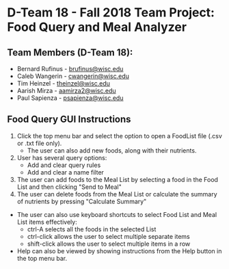 # D-Team 18 - Fall 2018 Team Project: Food Query and Meal Analyzer

## Team Members (D-Team 18):
* Bernard Rufinus - brufinus@wisc.edu
* Caleb Wangerin - cwangerin@wisc.edu
* Tim Heinzel - theinzel@wisc.edu
* Aarish Mirza - aamirza2@wisc.edu
* Paul Sapienza - psapienza@wisc.edu

## Food Query GUI Instructions
1. Click the top menu bar and select the option to open a FoodList file (.csv or .txt file only).
   - The user can also add new foods, along with their nutrients.
2. User has several query options:
   - Add and clear query rules
   - Add and clear a name filter
3. The user can add foods to the Meal List by selecting a food in the Food List and then clicking "Send to Meal"
4. The user can delete foods from the Meal List or calculate the summary of nutrients by pressing "Calculate Summary"


- The user can also use keyboard shortcuts to select Food List and Meal List items effectively:
  - ctrl-A selects all the foods in the selected List
  - ctrl-click allows the user to select multiple separate items
  - shift-click allows the user to select multiple items in a row
- Help can also be viewed by showing instructions from the Help button in the top menu bar.
